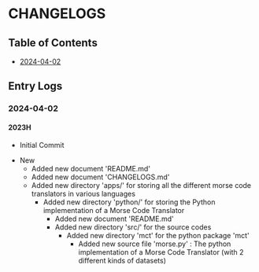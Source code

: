 # CHANGELOGS

## Table of Contents
+ [2024-04-02](#2024-04-02)

## Entry Logs
### 2024-04-02
#### 2023H
+ Initial Commit
- New
    + Added new document 'README.md'
    + Added new document 'CHANGELOGS.md'
    - Added new directory 'apps/' for storing all the different morse code translators in various languages
        - Added new directory 'python/' for storing the Python implementation of a Morse Code Translator
            + Added new document 'README.md'
            - Added new directory 'src/' for the source codes
                - Added new directory 'mct' for the python package 'mct'
                    + Added new source file 'morse.py' : The python implementation of a Morse Code Translator (with 2 different kinds of datasets)



